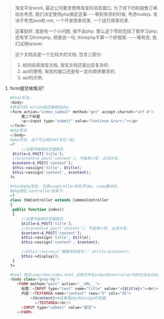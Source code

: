 > 淘宝平台work, 最近公司要求使用淘宝的消息接口, 为了线下扫码销售订单. 综合考虑, 我们决定使用php搞定这事----等到有空的时候, 考虑nodejs. 坚决不考虑java和.net, 一个开发效率坑爹, 一个运行效率坑爹.
>
> 这事挺好, 就是有一个小问题, 我不会php. 那么这个项目包括了我学习php, 还有学习thinkphp, 顺便说一句, thinkphp不算一个好框架. ----等有空, 我们试用laravel.
>
> 这个文档会是一个比较大的文档, 包含三部分:
>
> 1. 如何阅读淘宝文档, 淘宝文档还是比较复杂的.
> 2. api的使用, 淘宝的接口还是有一定的顺序要求的.
> 3. api的示例.

1. form提交啥情况?

   ```php
   #html写法: 
   <body>
   #原生代码 action指定接收的php.
   <form action="index_submit" method="get" accept-charset="utf-8">
       	第二个标题    
       	<p><input type="submit" value="Continue &rarr;"></p>
   </form>
   #php写法
   </body>
   #php写法, 这个可以和html写在一起.
   <?
     	//这里开始响应页面提交.
   	$title=$_POST['title'];
   	//$content=$_post['content']; 不能用小写. 必须大写.
   	$content=$_POST['content'];
   	$this->assign('title', $title);
   	$this->assign('content', $content);
   ?>  
   ```

   ```php
   #thinkphp写法. 注意congtroller的名字tbm, view要对应.
   #php放在.controller目录下.
   <?
   class tbmController extends CommonController
   {
   	public function index()
   	{   
   		//这里开始响应页面提交.
   		$title=$_POST['title'];
   		//$content=$_post['content']; 不能用小写. 必须大写.
   		$content=$_POST['content'];
   		$this->assign('title', $title);
   		$this->assign('content', $content);		
   		
   		//$this->success('数据添加成功！'.$title.$content);
   		$this->display();
   	}
   ?>

   #html 放在view/tbm/index.html 注意文件名index和controller中的方法名对应.
   <body class="gray-bg">	
      <FORM method="post" action="__URL__">
        标题：<INPUT type="text" name="title" value="<{$title}>"><br/>
        内容：<TEXTAREA name="content" rows="5" cols="45">
   	  		<{$content}>#这里是php中assign的变量.
     		  </TEXTAREA><br/>
        <INPUT type="submit" value="提交">
      </FORM>
   ```

   ​

   ​

